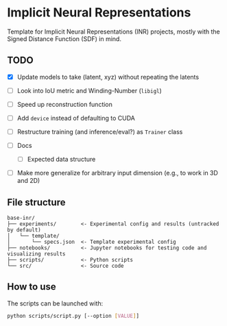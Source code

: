 # Implicit Neural Representations
Template for Implicit Neural Representations (INR) projects, mostly with the Signed Distance Function (SDF) in mind.

## TODO
* [X] Update models to take (latent, xyz) without repeating the latents
* [ ] Look into IoU metric and Winding-Number (`libigl`)
* [ ] Speed up reconstruction function
* [ ] Add `device` instead of defaulting to CUDA
* [ ] Restructure training (and inference/eval?) as `Trainer` class
* [ ] Docs
  * [ ] Expected data structure
* [ ] Make more generalize for arbitrary input dimension (e.g., to work in 3D and 2D)


## File structure
    base-inr/
    ├── experiments/        <- Experimental config and results (untracked by default)
    │   └── template/
    │       └── specs.json  <- Template experimental config
    ├── notebooks/          <- Jupyter notebooks for testing code and visualizing results
    ├── scripts/            <- Python scripts
    └── src/                <- Source code


## How to use
The scripts can be launched with:
```bash
python scripts/script.py [--option [VALUE]]
```